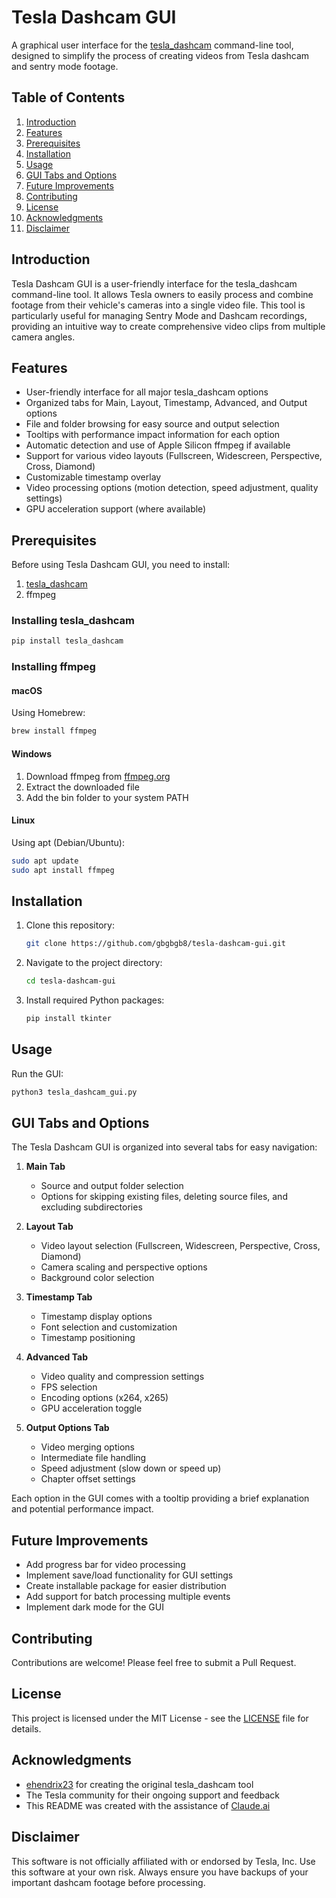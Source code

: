 # Tesla Dashcam GUI

A graphical user interface for the [tesla_dashcam](https://github.com/ehendrix23/tesla_dashcam) command-line tool, designed to simplify the process of creating videos from Tesla dashcam and sentry mode footage.

## Table of Contents
1. [Introduction](#introduction)
2. [Features](#features)
3. [Prerequisites](#prerequisites)
4. [Installation](#installation)
5. [Usage](#usage)
6. [GUI Tabs and Options](#gui-tabs-and-options)
7. [Future Improvements](#future-improvements)
8. [Contributing](#contributing)
9. [License](#license)
10. [Acknowledgments](#acknowledgments)
11. [Disclaimer](#disclaimer)

## Introduction

Tesla Dashcam GUI is a user-friendly interface for the tesla_dashcam command-line tool. It allows Tesla owners to easily process and combine footage from their vehicle's cameras into a single video file. This tool is particularly useful for managing Sentry Mode and Dashcam recordings, providing an intuitive way to create comprehensive video clips from multiple camera angles.

## Features

- User-friendly interface for all major tesla_dashcam options
- Organized tabs for Main, Layout, Timestamp, Advanced, and Output options
- File and folder browsing for easy source and output selection
- Tooltips with performance impact information for each option
- Automatic detection and use of Apple Silicon ffmpeg if available
- Support for various video layouts (Fullscreen, Widescreen, Perspective, Cross, Diamond)
- Customizable timestamp overlay
- Video processing options (motion detection, speed adjustment, quality settings)
- GPU acceleration support (where available)

## Prerequisites

Before using Tesla Dashcam GUI, you need to install:

1. [tesla_dashcam](https://github.com/ehendrix23/tesla_dashcam)
2. ffmpeg

### Installing tesla_dashcam

```bash
pip install tesla_dashcam
```

### Installing ffmpeg

#### macOS
Using Homebrew:
```bash
brew install ffmpeg
```

#### Windows
1. Download ffmpeg from [ffmpeg.org](https://ffmpeg.org/download.html)
2. Extract the downloaded file
3. Add the bin folder to your system PATH

#### Linux
Using apt (Debian/Ubuntu):
```bash
sudo apt update
sudo apt install ffmpeg
```

## Installation

1. Clone this repository:
   ```bash
   git clone https://github.com/gbgbgb8/tesla-dashcam-gui.git
   ```
2. Navigate to the project directory:
   ```bash
   cd tesla-dashcam-gui
   ```
3. Install required Python packages:
   ```bash
   pip install tkinter
   ```

## Usage

Run the GUI:

```bash
python3 tesla_dashcam_gui.py
```

## GUI Tabs and Options

The Tesla Dashcam GUI is organized into several tabs for easy navigation:

1. **Main Tab**
   - Source and output folder selection
   - Options for skipping existing files, deleting source files, and excluding subdirectories

2. **Layout Tab**
   - Video layout selection (Fullscreen, Widescreen, Perspective, Cross, Diamond)
   - Camera scaling and perspective options
   - Background color selection

3. **Timestamp Tab**
   - Timestamp display options
   - Font selection and customization
   - Timestamp positioning

4. **Advanced Tab**
   - Video quality and compression settings
   - FPS selection
   - Encoding options (x264, x265)
   - GPU acceleration toggle

5. **Output Options Tab**
   - Video merging options
   - Intermediate file handling
   - Speed adjustment (slow down or speed up)
   - Chapter offset settings

Each option in the GUI comes with a tooltip providing a brief explanation and potential performance impact.

## Future Improvements

- Add progress bar for video processing
- Implement save/load functionality for GUI settings
- Create installable package for easier distribution
- Add support for batch processing multiple events
- Implement dark mode for the GUI

## Contributing

Contributions are welcome! Please feel free to submit a Pull Request.

## License

This project is licensed under the MIT License - see the [LICENSE](LICENSE) file for details.

## Acknowledgments

- [ehendrix23](https://github.com/ehendrix23) for creating the original tesla_dashcam tool
- The Tesla community for their ongoing support and feedback
- This README was created with the assistance of [Claude.ai](https://www.anthropic.com)

## Disclaimer

This software is not officially affiliated with or endorsed by Tesla, Inc. Use this software at your own risk. Always ensure you have backups of your important dashcam footage before processing.